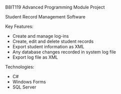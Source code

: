 B8IT119 Advanced Programming Module Project

Student Record Management Software

Key Features: 

- Create and manage log-ins 
- Create, edit and delete student records
- Export student information as XML
- Any database changes recorded in system log file
- Export log file as XML

Technologies: 

- C#
- Windows Forms
- SQL Server
